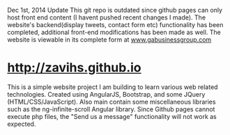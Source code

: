 Dec 1st, 2014 Update
This git repo is outdated since github pages can only host front end content (I havent pushed recent changes I made).
The website's backend(display tweets, contact form etc) functionality has been completed, additional front-end modifications has been made as well. The website is viewable in its complete form at www.gabusinessgroup.com

http://zavihs.github.io
================

This is a simple website project I am building to learn various web related technologies. 
Created using AngularJS, Bootstrap, and some JQuery (HTML/CSS/JavaScript). Also main contain some miscellaneous libraries such as the ng-infinite-scroll Angular library. Since Github pages cannot execute php files, the "Send us a message" functionality will not work as expected.

